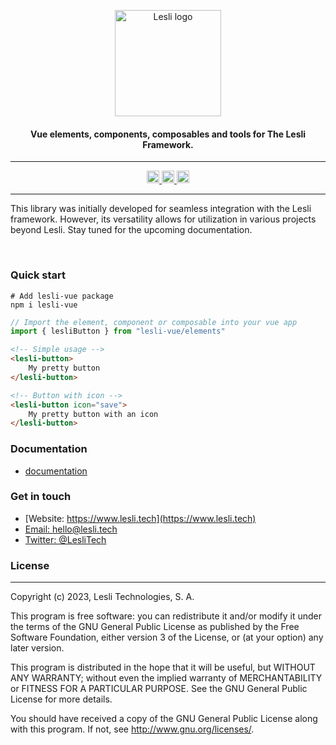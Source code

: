 <p align="center">
    <img width="170" alt="Lesli logo" src="https://cdn.lesli.tech/lesli/brand/app-logo.svg" />
    <h4 align="center">Vue elements, components, composables and tools for The Lesli Framework.</h4>
</p>


<hr/>
<p align="center">
    <a href="https://badge.fury.io/js/lesli-vue">
        <img alt="npm version" height="20" src="https://badge.fury.io/js/lesli-vue.svg" />
    </a>
    <a href="https://sonarcloud.io/summary/new_code?id=LesliTech_lesli-vue">
        <img alt="sonar cloud" height="20" src="https://sonarcloud.io/api/project_badges/measure?project=LesliTech_lesli-vue&metric=alert_status" />
    </a>
    <a href="https://codecov.io/gh/LesliTech/lesli-vue" > 
        <img alt="code coverage" height="20" src="https://codecov.io/gh/LesliTech/lesli-vue/graph/badge.svg?token=HTDM60ZRG8"/> 
    </a>
</p>
<hr/>


This library was initially developed for seamless integration with the Lesli framework. However, its versatility allows for utilization in various projects beyond Lesli. Stay tuned for the upcoming documentation.


<br />

### Quick start

```shell
# Add lesli-vue package
npm i lesli-vue
```

```js
// Import the element, component or composable into your vue app
import { lesliButton } from "lesli-vue/elements"
```

```html
<!-- Simple usage --> 
<lesli-button>
    My pretty button
</lesli-button>

<!-- Button with icon --> 
<lesli-button icon="save">
    My pretty button with an icon
</lesli-button>
```


### Documentation
* [documentation](https://www.lesli.dev/vue/)


### Get in touch

* [Website: https://www.lesli.tech](https://www.lesli.tech)
* [Email: hello@lesli.tech](hello@lesli.tech)
* [Twitter: @LesliTech](https://twitter.com/LesliTech)


### License
-------
Copyright (c) 2023, Lesli Technologies, S. A.

This program is free software: you can redistribute it and/or modify
it under the terms of the GNU General Public License as published by
the Free Software Foundation, either version 3 of the License, or
(at your option) any later version.

This program is distributed in the hope that it will be useful,
but WITHOUT ANY WARRANTY; without even the implied warranty of
MERCHANTABILITY or FITNESS FOR A PARTICULAR PURPOSE. See the
GNU General Public License for more details.

You should have received a copy of the GNU General Public License
along with this program. If not, see http://www.gnu.org/licenses/.
